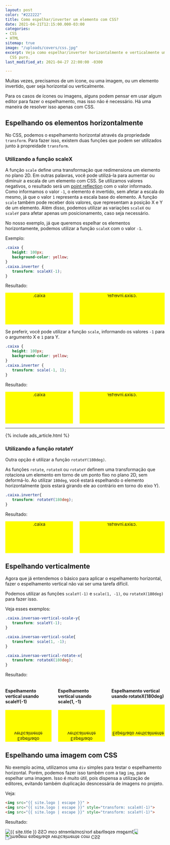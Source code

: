 ```yaml
---
layout: post
color: "#222222"
title: Como espelhar/inverter um elemento com CSS?
date: 2021-04-21T12:15:00.000-03:00
categories:
- CSS
- HTML
sitemap: true
image: "/uploads/covers/css.jpg"
excerpt: Veja como espelhar/inverter horizontalmente e verticalmente um elemento com
  CSS puro.
last_modified_at: 2021-04-27 22:00:00 -0300

---
```

Muitas vezes, precisamos de um ícone, ou uma imagem, ou um elemento invertido, quer seja horizontal ou verticalmente.

Para os casos de ícones ou imagens, alguns podem pensar em usar algum editor para fazer o espelhamento, mas isso não é necessário. Há uma maneira de resolver isso apenas com CSS.

## Espelhando os elementos horizontalmente

No CSS, podemos o espelhamento horizontal através da propriedade `transform`. Para fazer isso, existem duas funções que podem ser utilizados junto à propreidade `transform`.

### Utilizando a função scaleX

A função `scale` define uma transformação que redimensiona um elemento no plano 2D. Em outras palavras, você pode utilizá-la para aumentar ou diminuir a escala de um elemento com CSS. Se utilizamos valores negativos, o resultado será um [point reflection](https://en.wikipedia.org/wiki/Point_reflection) com o valor informado. Como informamos o valor `-1`, o elemento é invertido, sem afetar a escala do mesmo, já que o valor `1` representa a escala base do elemento. A função `scale` também pode receber dois valores, que representam a posição X e Y de um elemento. Além disso, podemos utilizar as variações `scaleX` ou `scaleY` para afetar apenas um posicionamento, caso seja necessário.

No nosso exemplo, já que queremos espelhar os elementos horizontamente, podemos utilizar a função `scaleX` com o valor `-1`.

Exemplo:


```css
.caixa {
   height: 100px;
   background-color: yellow;
}
.caixa.inverter {
   transform: scaleX(-1);
}
```


Resultado:

<div class='box'>
   <div class="columns is-multiline">
      <div class="column">
         <div class="caixa">.caixa</div>
      </div>
      <div class="column">
         <div title='(flip horizontal) caixa invertida horizontalmente' class="caixa inverter-scale-x">
            .caixa.inverter
         </div>
      </div>
   </div>
</div>

Se preferir, você pode utilizar a função `scale`, informando os valores `-1` para o argumento X e `1` para Y.


```css
.caixa {
   height: 100px;
   background-color: yellow;
}
.caixa.inverter {
   transform: scale(-1, 1);
}
```

Resultado:

<div class='box'>
   <div class="columns is-multiline">
      <div class="column">
         <div class="caixa">.caixa</div>
      </div>
      <div class="column">
         <div class="caixa inverter-scale">
            .caixa.inverter
         </div>
      </div>
   </div>
</div>

--- 

{% include ads_article.html %}


### Utilizando a função rotateY

Outra opção é utilizar a função `rotateY(180deg)`.

As funções `rotate`, `rotateX` ou `rotateY` definem uma transformação que rotaciona um elemento em torno de um ponto fixo no plano 2D, sem deformá-lo. Ao utilizar `180deg`, você estará espelhando o elemento horizontalmente (pois estará girando ele ao contrário em torno do eixo Y). 


```css
.caixa.inverter{
   transform: rotateY(180deg);
}
```
Resultado:
<div class="box">
   <div class="columns is-multiline">
      <div class="column">
         <div class="caixa">
            .caixa
         </div>
      </div>
      <div class="column">
         <div class="caixa inverter-rotate">
            .caixa.inverter
         </div>
      </div>
   </div>
</div>

## Espelhando verticalmente

Agora que já entendemos o básico para aplicar o espelhamento horizontal, fazer o espelhamento vertical não vai ser uma tarefa difícil.

Podemos utilizar as funções `scaleY(-1)` e `scale(1, -1)`, ou `rotateX(180deg)` para fazer isso.

Veja esses exemplos:

```css
.caixa.inversao-vertical-scale-y{
   transform: scaleY(-1);
}

.caixa.inversao-vertical-scale{
   transform: scale(1, -1);
}

.caixa.inversao-vertical-rotate-x{
   transform: rotateX(180deg);
}
```
Resultado:

<div class="box">
   <div class="columns is-multiline has-text-centered">
      <div class="column">
         <h4 class="title is-6">Espelhamento vertical usando scaleY(-1)</h4>
         <div class="caixa inversao-vertical-scale-y">
            Espelhado verticalmente
         </div>
      </div>
      <div class="column">
         <h4 class="title is-6">Espelhamento vertical usando scale(1, -1)</h4>
         <div class="caixa inversao-vertical-scale">
            Espelhado verticalmente
         </div>
      </div>
      <div class="column">
         <h4 class="title is-6">Espelhamento vertical usando rotateX(180deg)</h4>
         <div class="caixa inversao-vertical-rotate-x">
            Espelhado verticalmente
         </div>
      </div>
   </div>
</div>

## Espelhando uma imagem com CSS

No exemplo acima, utilizamos uma `div` simples para testar o espelhamento horizontal. Porém, podemos fazer isso também com a tag `img`, para espelhar uma imagem. Isso é muito útil, pois dispensa a utilização de editores, evitando também duplicação desncessária de imagens no projeto.

Veja:

```html
<img src="{{ site.logo | escape }}" >
<img src="{{ site.logo | escape }}" style="transform: scaleX(-1)">
<img src="{{ site.logo | escape }}" style="transform: scaleY(-1)">
```

Resultado:


<img loading="lazy" src="{{ site.logo | escape }}" title="Imagem original" alt="{{ site.title }}">
<img loading="lazy" src="{{ site.logo | escape }}" style="transform: scaleX(-1)" title="Imagem espelhada horizontalmente com CSS" alt="Imagem espelhada horizontalmente com CSS">
<img loading="lazy" src="{{ site.logo | escape }}" style="transform: scaleY(-1)" title="Imagem espelhada verticalmente com CSS" alt="Imagem espelhada verticalmente com CSS">

<style>
.caixa{
   height: 100px;
   background-color: yellow;
   text-align: center;
}
.inverter-scale-x{
   transform: scaleX(-1);
}
.inverter-scale{
   transform: scale(-1, 1);
}

.inverter-rotate{
   transform: rotateY(-180deg);
}

.inversao-vertical-scale-y{
   transform: scaleY(-1);
}

.inversao-vertical-scale{
   transform: scale(1, -1);
}

.inversao-vertical-rotate-x{
   transform: rotateX(180deg);
}
</style>